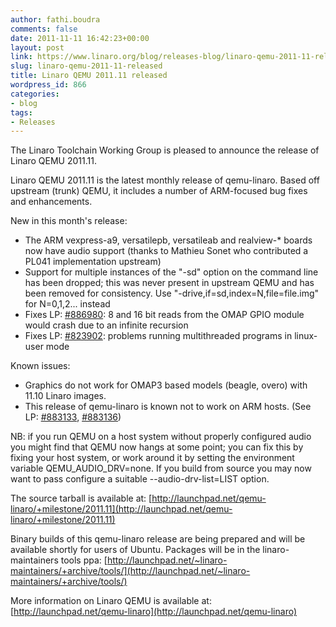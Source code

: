 ```yaml
---
author: fathi.boudra
comments: false
date: 2011-11-11 16:42:23+00:00
layout: post
link: https://www.linaro.org/blog/releases-blog/linaro-qemu-2011-11-released/
slug: linaro-qemu-2011-11-released
title: Linaro QEMU 2011.11 released
wordpress_id: 866
categories:
- blog
tags:
- Releases
---
```


The Linaro Toolchain Working Group is pleased to announce the
release of Linaro QEMU 2011.11.

Linaro QEMU 2011.11 is the latest monthly release of
qemu-linaro. Based off upstream (trunk) QEMU, it includes a
number of ARM-focused bug fixes and enhancements.

New in this month's release:
- The ARM vexpress-a9, versatilepb, versatileab and realview-*
boards now have audio support (thanks to Mathieu Sonet who
contributed a PL041 implementation upstream)
- Support for multiple instances of the "-sd" option on the
command line has been dropped; this was never present in
upstream QEMU and has been removed for consistency. Use
"-drive,if=sd,index=N,file=file.img" for N=0,1,2... instead
- Fixes LP: [#886980](http://launchpad.net/bugs/886980): 8 and 16 bit reads from the OMAP GPIO module
would crash due to an infinite recursion
- Fixes LP: [#823902](http://launchpad.net/bugs/823902): problems running multithreaded programs in
linux-user mode

Known issues:
- Graphics do not work for OMAP3 based models (beagle, overo)
with 11.10 Linaro images.
- This release of qemu-linaro is known not to work on ARM hosts.
(See LP: [#883133](http://launchpad.net/bugs/883133), [#883136](http://launchpad.net/bugs/883136))

NB: if you run QEMU on a host system without properly configured
audio you might find that QEMU now hangs at some point; you can
fix this by fixing your host system, or work around it by setting
the environment variable QEMU_AUDIO_DRV=none.
If you build from source you may now want to pass configure
a suitable --audio-drv-list=LIST option.

The source tarball is available at:
[http://launchpad.net/qemu-linaro/+milestone/2011.11](http://launchpad.net/qemu-linaro/+milestone/2011.11)

Binary builds of this qemu-linaro release are being prepared and
will be available shortly for users of Ubuntu. Packages will be in
the linaro-maintainers tools ppa:
[http://launchpad.net/~linaro-maintainers/+archive/tools/](http://launchpad.net/~linaro-maintainers/+archive/tools/)

More information on Linaro QEMU is available at:
[http://launchpad.net/qemu-linaro](http://launchpad.net/qemu-linaro)
